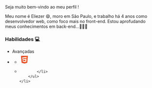 Seja muito bem-vindo ao meu perfil !

Meu nome é Eliezer 😄, moro em São Paulo, e trabalho há 4 anos como desenvolvedor web, como foco mais no front-end. Estou aprofudando meus conhecimentos em back-end...🚀🚀🚀

### Habilidades :computer:

<ul>
    <li>Avançadas</li>
    <li>
        <ul>
            <li>
                <a href="https://developer.mozilla.org/pt-BR/docs/Web/HTML">
                    <img height="32" src="./logo-html.png" alt="HTML"/>
                </a>              
            </li>
            <li>
            
            </li>
        </ul>    
    </li>
</ul>
